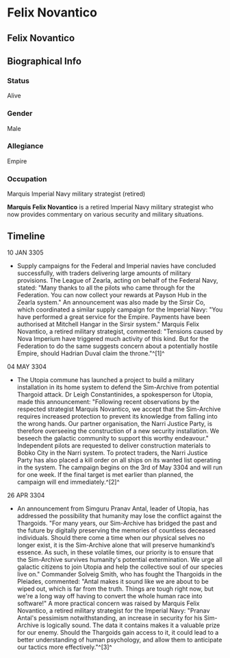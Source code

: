 # Felix Novantico
## Felix Novantico

		

## Biographical Info

### Status

Alive

### Gender

Male

### Allegiance

Empire

### Occupation

Marquis
Imperial Navy military strategist (retired)

**Marquis Felix Novantico** is a retired Imperial Navy military strategist who now provides commentary on various security and military situations.

## Timeline

10 JAN 3305

- Supply campaigns for the Federal and Imperial navies have concluded successfully, with traders delivering large amounts of military provisions. The League of Zearla, acting on behalf of the Federal Navy, stated: "Many thanks to all the pilots who came through for the Federation. You can now collect your rewards at Payson Hub in the Zearla system." An announcement was also made by the Sirsir Co, which coordinated a similar supply campaign for the Imperial Navy: "You have performed a great service for the Empire. Payments have been authorised at Mitchell Hangar in the Sirsir system." Marquis Felix Novantico, a retired military strategist, commented: "Tensions caused by Nova Imperium have triggered much activity of this kind. But for the Federation to do the same suggests concern about a potentially hostile Empire, should Hadrian Duval claim the throne."^[1]^

04 MAY 3304

- The Utopia commune has launched a project to build a military installation in its home system to defend the Sim-Archive from potential Thargoid attack. Dr Leigh Constantinides, a spokesperson for Utopia, made this announcement: "Following recent observations by the respected strategist Marquis Novantico, we accept that the Sim-Archive requires increased protection to prevent its knowledge from falling into the wrong hands. Our partner organisation, the Narri Justice Party, is therefore overseeing the construction of a new security installation. We beseech the galactic community to support this worthy endeavour." Independent pilots are requested to deliver construction materials to Bobko City in the Narri system. To protect traders, the Narri Justice Party has also placed a kill order on all ships on its wanted list operating in the system. The campaign begins on the 3rd of May 3304 and will run for one week. If the final target is met earlier than planned, the campaign will end immediately.^[2]^

26 APR 3304

- An announcement from Simguru Pranav Antal, leader of Utopia, has addressed the possibility that humanity may lose the conflict against the Thargoids. "For many years, our Sim-Archive has bridged the past and the future by digitally preserving the memories of countless deceased individuals. Should there come a time when our physical selves no longer exist, it is the Sim-Archive alone that will preserve humankind’s essence. As such, in these volatile times, our priority is to ensure that the Sim-Archive survives humanity's potential extermination. We urge all galactic citizens to join Utopia and help the collective soul of our species live on." Commander Solveig Smith, who has fought the Thargoids in the Pleiades, commented: "Antal makes it sound like we are about to be wiped out, which is far from the truth. Things are tough right now, but we're a long way off having to convert the whole human race into software!" A more practical concern was raised by Marquis Felix Novantico, a retired military strategist for the Imperial Navy: "Pranav Antal's pessimism notwithstanding, an increase in security for his Sim-Archive is logically sound. The data it contains makes it a valuable prize for our enemy. Should the Thargoids gain access to it, it could lead to a better understanding of human psychology, and allow them to anticipate our tactics more effectively."^[3]^